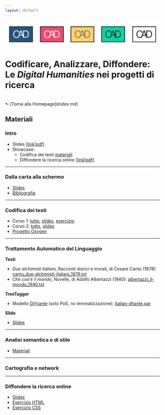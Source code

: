 ```yaml
---
layout: default
---
```


![CAD-logo](assets/img/CAD-logo-long.png)

# Codificare, Analizzare, Diffondere: <br />Le *Digital Humanities* nei progetti di ricerca
<br/>
&#11025; [Torna alla Homepage](index.md)
<br/>

## Materiali


### Intro

- Slides [[link](https://elespdn.github.io/talks/20190719_verona/20190719_introDH.html#/)&#x7c;[pdf](materiali/intro/CADverona_intro.pdf)]
- Showcase:
	- Codifica dei testi [materiali](materiali/tei/showcase.zip)
	- Diffondere la ricerca online [[link](https://elespdn.github.io/talks/20190719_verona/20190719_showcase.html#/)&#x7c;[pdf](materiali/intro/showcase)]


---

### Dalla carta alla schermo

- [Slides](materiali/ocr/Bazzaco_pptCAD2019.pdf)
- [Bibliografia](materiali/ocr/bibliografia_OCR_per_umanisti.pdf)

---

### Codifica dei testi

- Corso 1: [tutto](materiali/tei/corso_1.zip), [slides](https://github.com/CADottorato/sito/blob/master/materiali/tei/corso_1/TEI_1.md), [esercizio](https://github.com/CADottorato/sito/blob/master/materiali/tei/corso_1/Esercizio_1/Esercizio_1.md)
- Corso 2: [tutto](materiali/tei/corso_2.zip), [slides](https://github.com/CADottorato/sito/blob/master/materiali/tei/corso_2/TEI_2.md) 
- [Progetto Oxygen](materiali/tei/Corso_2019_07_16_Verona.xpr)


---

### Trattamento Automatico del Linguaggio

**Testi**<br />

- _Due alchimisti italiani_, Racconti storici e morali, di Cesare Cantù (1878): [cantu_due-alchimisti-italiani_1878.txt](materiali/nlp/cantu_due-alchimisti-italiani_1878.txt)
- _Che cos'è il mondo_, Novelle, di Adolfo Albertazzi (1940): [albertazzi_il-mondo_1940.txt](materiali/nlp/albertazzi_il-mondo_1940.txt)

**TreeTagger**<br />

- Modello [D(h)ante](https://dh.fbk.eu/D%28h%29ante) (solo PoS, no lemmatizzazione): [italian-dhante.par](materiali/nlp/italian-dhante.par)

**Slide**

- [Slides](materiali/nlp/slides/index.html)


---


### Analisi semantica e di stile

- [Materiali](https://owncloud.gwdg.de/index.php/s/XsziMPRXz8kRWWU)

---

### Cartografia e network


--- 

### Diffondere la ricerca online

- [Slides](https://elespdn.github.io/talks/20190719_verona/20190719_webPubVerona.html#/)
- [Esercizio HTML](https://cadottorato.github.io/sito/materiali/pub/exerciseHTML.zip)
- [Esercizio CSS](https://cadottorato.github.io/sito/materiali/pub/CSS.zip)
